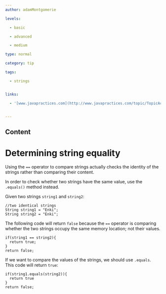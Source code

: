 ```yaml
---
author: adamMontgomerie

levels:

  - basic

  - advanced

  - medium

type: normal

category: tip

tags:

  - strings


links:

  - '[www.javapractices.com](http://www.javapractices.com/topic/TopicAction.do?Id=18){website}'


---
```

## Content
# Determining string equality

Using the `==` operator to compare strings actually checks the identity of the strings rather than comparing their content.

In order to check whether two strings have the same value, use the `.equals()` method instead.

Given two strings `string1` and `string2`:
```
//two identical strings
String string1 = "Enki";
String string2 = "Enki";
```
The following code will return `false` because the `==` operator is comparing whether the two strings occupy the same memory location; not their values.
```
if(string1 == string2){
  return true;
}
return false;

```
If we want to compare the values of the strings, we should use `.equals`. This code will return `true`:
```
if(string1.equals(string2)){
  return true
}
return false;
```

